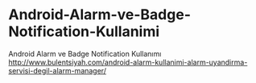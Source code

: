 # Android-Alarm-ve-Badge-Notification-Kullanimi
Android Alarm ve Badge Notification Kullanımı
http://www.bulentsiyah.com/android-alarm-kullanimi-alarm-uyandirma-servisi-degil-alarm-manager/
